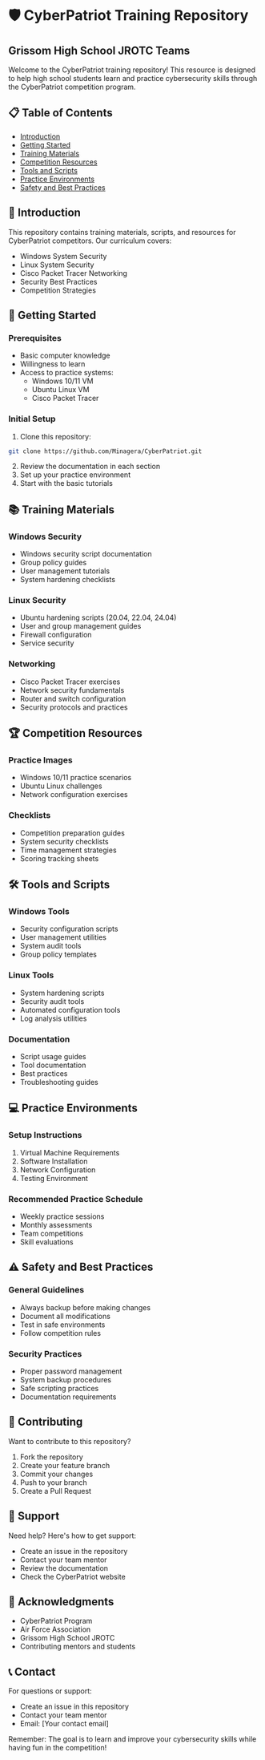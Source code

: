 # 🛡️ CyberPatriot Training Repository
## Grissom High School JROTC Teams

Welcome to the CyberPatriot training repository! This resource is designed to help high school students learn and practice cybersecurity skills through the CyberPatriot competition program.

## 📋 Table of Contents
- [Introduction](#introduction)
- [Getting Started](#getting-started)
- [Training Materials](#training-materials)
- [Competition Resources](#competition-resources)
- [Tools and Scripts](#tools-and-scripts)
- [Practice Environments](#practice-environments)
- [Safety and Best Practices](#safety-and-best-practices)

## 🎯 Introduction

This repository contains training materials, scripts, and resources for CyberPatriot competitors. Our curriculum covers:
- Windows System Security
- Linux System Security
- Cisco Packet Tracer Networking
- Security Best Practices
- Competition Strategies

## 🚀 Getting Started

### Prerequisites
- Basic computer knowledge
- Willingness to learn
- Access to practice systems:
  - Windows 10/11 VM
  - Ubuntu Linux VM
  - Cisco Packet Tracer

### Initial Setup
1. Clone this repository:
```bash
git clone https://github.com/Minagera/CyberPatriot.git
```

2. Review the documentation in each section
3. Set up your practice environment
4. Start with the basic tutorials

## 📚 Training Materials

### Windows Security
- Windows security script documentation
- Group policy guides
- User management tutorials
- System hardening checklists

### Linux Security
- Ubuntu hardening scripts (20.04, 22.04, 24.04)
- User and group management guides
- Firewall configuration
- Service security

### Networking
- Cisco Packet Tracer exercises
- Network security fundamentals
- Router and switch configuration
- Security protocols and practices

## 🏆 Competition Resources

### Practice Images
- Windows 10/11 practice scenarios
- Ubuntu Linux challenges
- Network configuration exercises

### Checklists
- Competition preparation guides
- System security checklists
- Time management strategies
- Scoring tracking sheets

## 🛠️ Tools and Scripts

### Windows Tools
- Security configuration scripts
- User management utilities
- System audit tools
- Group policy templates

### Linux Tools
- System hardening scripts
- Security audit tools
- Automated configuration tools
- Log analysis utilities

### Documentation
- Script usage guides
- Tool documentation
- Best practices
- Troubleshooting guides

## 💻 Practice Environments

### Setup Instructions
1. Virtual Machine Requirements
2. Software Installation
3. Network Configuration
4. Testing Environment

### Recommended Practice Schedule
- Weekly practice sessions
- Monthly assessments
- Team competitions
- Skill evaluations

## ⚠️ Safety and Best Practices

### General Guidelines
- Always backup before making changes
- Document all modifications
- Test in safe environments
- Follow competition rules

### Security Practices
- Proper password management
- System backup procedures
- Safe scripting practices
- Documentation requirements

## 📝 Contributing

Want to contribute to this repository?
1. Fork the repository
2. Create your feature branch
2. Commit your changes
3. Push to your branch
4. Create a Pull Request

## 🤝 Support

Need help? Here's how to get support:
- Create an issue in the repository
- Contact your team mentor
- Review the documentation
- Check the CyberPatriot website

## 🙏 Acknowledgments

- CyberPatriot Program
- Air Force Association
- Grissom High School JROTC
- Contributing mentors and students

## 📞 Contact

For questions or support:
- Create an issue in this repository
- Contact your team mentor
- Email: [Your contact email]

Remember: The goal is to learn and improve your cybersecurity skills while having fun in the competition!

